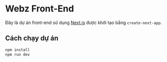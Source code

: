 # Webz Front-End

Đây là dự án front-end sử dụng [Next.js](https://nextjs.org) được khởi tạo bằng `create-next-app`.

## Cách chạy dự án

```bash
npm install
npm run dev
```
